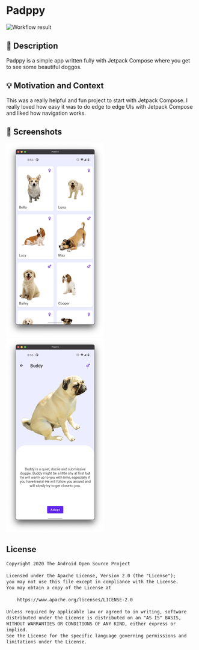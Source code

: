 # Padppy

<!--- Replace <OWNER> with your Github Username and <REPOSITORY> with the name of your repository. -->
<!--- You can find both of these in the url bar when you open your repository in github. -->
![Workflow result](https://github.com/jimmymorales/padppy/workflows/Check/badge.svg)


## :scroll: Description
Padppy is a simple app written fully with Jetpack Compose where you get to see some beautiful doggos.


## :bulb: Motivation and Context
<!--- Optionally point readers to interesting parts of your submission. -->
<!--- What are you especially proud of? -->
This was a really helpful and fun project to start with Jetpack Compose. 
I really loved how easy it was to do edge to edge UIs with Jetpack Compose 
and liked how navigation works.


## :camera_flash: Screenshots
<!-- You can add more screenshots here if you like -->
<img src="/results/screenshot_1.png" width="260">&emsp;<img src="/results/screenshot_2.png" width="260">

## License
```
Copyright 2020 The Android Open Source Project

Licensed under the Apache License, Version 2.0 (the "License");
you may not use this file except in compliance with the License.
You may obtain a copy of the License at

    https://www.apache.org/licenses/LICENSE-2.0

Unless required by applicable law or agreed to in writing, software
distributed under the License is distributed on an "AS IS" BASIS,
WITHOUT WARRANTIES OR CONDITIONS OF ANY KIND, either express or implied.
See the License for the specific language governing permissions and
limitations under the License.
```
